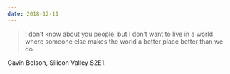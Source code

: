 ```yaml
---
date: 2018-12-11
---
```


> I don’t know about you people, but I don’t want to live in a world where someone else makes the world a better place better than we do.

Gavin Belson, Silicon Valley S2E1.
